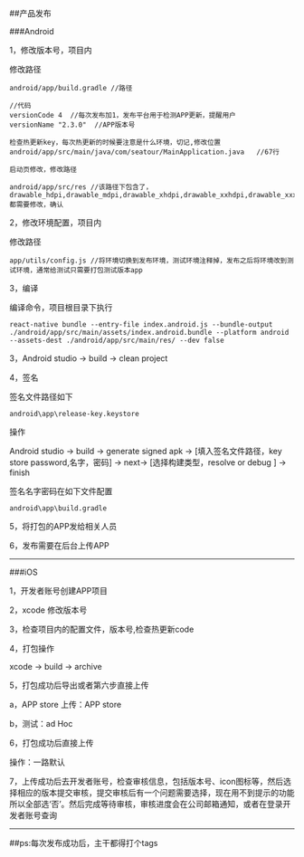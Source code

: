 ##产品发布


###Android

1，修改版本号，项目内

   修改路径

    android/app/build.gradle //路径

    //代码
    versionCode 4  //每次发布加1，发布平台用于检测APP更新，提醒用户
    versionName "2.3.0"  //APP版本号
    
    检查热更新key，每次热更新的时候要注意是什么环境，切记,修改位置
    android/app/src/main/java/com/seatour/MainApplication.java   //67行
    
    启动页修改，修改路径
    
    android/app/src/res //该路径下包含了，drawable_hdpi,drawable_mdpi,drawable_xhdpi,drawable_xxhdpi,drawable_xxxhdpi,都需要修改，确认

2，修改环境配置，项目内

   修改路径

    app/utils/config.js //将环境切换到发布环境，测试环境注释掉，发布之后将环境改到测试环境，通常给测试只需要打包测试版本app

3，编译

   编译命令，项目根目录下执行

    react-native bundle --entry-file index.android.js --bundle-output ./android/app/src/main/assets/index.android.bundle --platform android --assets-dest ./android/app/src/main/res/ --dev false

3，Android studio -> build -> clean project

4，签名

   签名文件路径如下

    android\app\release-key.keystore

   操作

   Android studio -> build -> generate signed apk -> [填入签名文件路径，key store password,名字，密码] -> next-> [选择构建类型，resolve or debug ] -> finish


   签名名字密码在如下文件配置

    android\app\build.gradle

5，将打包的APP发给相关人员

6，发布需要在后台上传APP


---
###iOS


1，开发者账号创建APP项目

2，xcode 修改版本号

3，检查项目内的配置文件，版本号,检查热更新code

4，打包操作

   xcode -> build -> archive

5，打包成功后导出或者第六步直接上传

  a，APP store 上传：APP store

  b，测试：ad Hoc

6，打包成功后直接上传

   操作：一路默认

7，上传成功后去开发者账号，检查审核信息，包括版本号、icon图标等，然后选择相应的版本提交审核，提交审核后有一个问题需要选择，现在用不到提示的功能所以全部选‘否’。然后完成等待审核，审核进度会在公司邮箱通知，或者在登录开发者账号查询

---

##ps:每次发布成功后，主干都得打个tags

